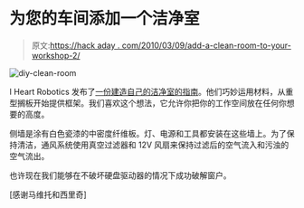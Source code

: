 # 为您的车间添加一个洁净室

> 原文:[https://hack aday . com/2010/03/09/add-a-clean-room-to-your-workshop-2/](https://hackaday.com/2010/03/09/add-a-clean-room-to-your-workshop-2/)

![](../Images/8bdd21fc8fca6a039a0c92a580dd5110.png "diy-clean-room")

I Heart Robotics 发布了[一份建造自己的洁净室的指南](http://www.iheartrobotics.com/2010/02/this-new-lab-diy-cleanroom.html)。他们巧妙运用材料，从重型搁板开始提供框架。我们喜欢这个想法，它允许你把你的工作空间放在任何你想要的高度。

侧墙是涂有白色瓷漆的中密度纤维板。灯、电源和工具都安装在这些墙上。为了保持清洁，通风系统使用真空过滤器和 12V 风扇来保持过滤后的空气流入和污浊的空气流出。

也许现在我们能够在不破坏硬盘驱动器的情况下成功破解窗户。

[感谢马维托和西里奇]